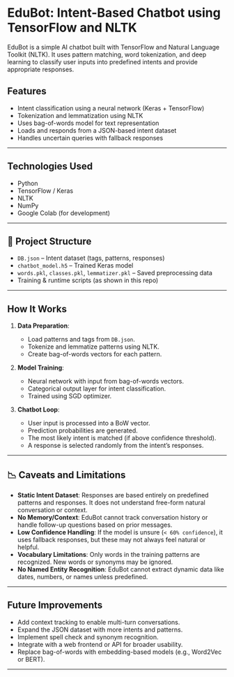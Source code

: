 # EduBot: Intent-Based Chatbot using TensorFlow and NLTK

EduBot is a simple AI chatbot built with TensorFlow and Natural Language Toolkit (NLTK). It uses pattern matching, word tokenization, and deep learning to classify user inputs into predefined intents and provide appropriate responses.

##  Features

- Intent classification using a neural network (Keras + TensorFlow)
- Tokenization and lemmatization using NLTK
- Uses bag-of-words model for text representation
- Loads and responds from a JSON-based intent dataset
- Handles uncertain queries with fallback responses

---

##  Technologies Used

- Python
- TensorFlow / Keras
- NLTK
- NumPy
- Google Colab (for development)

---

## 📂 Project Structure

- `DB.json` – Intent dataset (tags, patterns, responses)
- `chatbot_model.h5` – Trained Keras model
- `words.pkl`, `classes.pkl`, `lemmatizer.pkl` – Saved preprocessing data
- Training & runtime scripts (as shown in this repo)

---

##  How It Works

1. **Data Preparation**:
   - Load patterns and tags from `DB.json`.
   - Tokenize and lemmatize patterns using NLTK.
   - Create bag-of-words vectors for each pattern.

2. **Model Training**:
   - Neural network with input from bag-of-words vectors.
   - Categorical output layer for intent classification.
   - Trained using SGD optimizer.

3. **Chatbot Loop**:
   - User input is processed into a BoW vector.
   - Prediction probabilities are generated.
   - The most likely intent is matched (if above confidence threshold).
   - A response is selected randomly from the intent’s responses.

---

## 📉 Caveats and Limitations

- **Static Intent Dataset**: Responses are based entirely on predefined patterns and responses. It does not understand free-form natural conversation or context.
- **No Memory/Context**: EduBot cannot track conversation history or handle follow-up questions based on prior messages.
- **Low Confidence Handling**: If the model is unsure (`< 60% confidence`), it uses fallback responses, but these may not always feel natural or helpful.
- **Vocabulary Limitations**: Only words in the training patterns are recognized. New words or synonyms may be ignored.
- **No Named Entity Recognition**: EduBot cannot extract dynamic data like dates, numbers, or names unless predefined.

---

##  Future Improvements

- Add context tracking to enable multi-turn conversations.
- Expand the JSON dataset with more intents and patterns.
- Implement spell check and synonym recognition.
- Integrate with a web frontend or API for broader usability.
- Replace bag-of-words with embedding-based models (e.g., Word2Vec or BERT).

---
